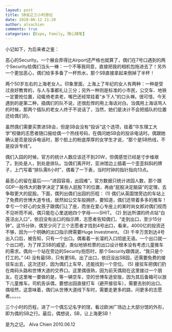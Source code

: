```yaml
---
layout: post
title: SB会之三小时游记
date: 2010-06-12 21:29
author: alvachien
comments: true
categories: [Expo, Family, 随心随笔]
---
```

小记如下，为后来者之鉴：

恶心的Security。一个展会弄得比Airport还严格也就算了，偶们在7号口遇到的两个Security给偶们当头一棒：一个不等我同意，直接把我的相机包拖进去了！另外一个更加恶心，偶们给多多备了一杯热水，那个SB直接拿起来倒掉了半杯！

两个50岁左右的上海老女人。印象里面，上海上了年纪的女人有两种：一种是受过良好教育的，与人与事都礼让三分；另外一种则是标准的小市民，公交车、地铁一定要抢位置，动辄倚老卖老，嘴巴还经常挂着“乡下人”的口头禅。很可惜，今天遇到的是第二种，插偶们的队不说，还很彪悍的用上海话对白。当偶用上海话骂人的时候，那两个插队的老女人终于不说话了，当然，她们是决计不会把插队的位置还给偶们的。

虽然偶们需要买票进SB会，但是SB会没有“投诉”这个选项，挂着“华东理工大学”校徽的志愿者随口报给偶一个热线号码，在偶问她SB会的投诉电话时。偶跟她确认是否是投诉电话时，那个脸上的粉底厚厚的女学生才说，“那个是SB热线，不是投诉专线”。

偶们入园的时候，官方的统计人数应该还不到20W，但偶感觉已经是寸步维艰了。到处是人，到处是排队。当偶们离开时，亚洲馆边上插着一个歪歪斜斜的牌子，上门写着“排队需6小时”，偶看了一下表，当时时钟的指针指向13点。

最恶心的留在最后——“进园容易，出园难”。官方数据只统计进园人数，那个跟GDP一般伟大的数字决定了某些人屁股下的位置，再由“屁股决定脑袋”的定理，去争取更大的屁股。下面，偶列出偶们出园的历程：
(1) 偶们从英国馆旁边的车站上了免费的世博大道专线，居然如公交车般拥挤，要知道，偶们还带着多多的推车！幸亏一个好心的女孩子跟偶们让了座，而坐在爱心专座上的某时尚女郎对偶们视而不见听而不闻，偶只能在心里送她四个字母——SHIT。
(2) 到达所谓的终点站“白莲泾出入口”，依旧没有出口的指示牌，志愿者告知偶们，“走到出口，至少15分钟”。这15分钟，偶至少问了三个志愿者才找到4号出口，看来，4000亿的投资还不够，因为一个明确的出口指示牌需要Huge Investment。
(3) 千辛万苦到达4号出入口后，被告知，只有一个出口。偶看着一长溜的入口彻底无语。一个出口就一个出口吧，为了捍卫SB的威望，类似地铁检票的出口设计根本没有考虑儿童推车的需求。偶向一个站在旁边的Security抱怨时，那个Security跟偶说，“我只是个打工的。”
(4) 没有最SB，只有更SB。出了出口，依旧没出SB园，还需要免费的接驳车出去，这次还好，因为偶们上车早，还能找到一个空位。
(5) 接驳车把偶们扔在南码头路和世博大道的交界口。这里偶很熟，因为前天偶刚在这里接过一个朋友。在这里唯一要做的是，等一辆空车，空的世博车途安版，因为其后备箱可以放下儿童推车。司机告诉偶，要想出园直接打车（避开接驳车），需要去别的出口。偶哑然，这意味着，偶们从世博大道线下车时，需要走更多的路，问更多的志愿者。。。。。

三个小时的历程，进了一个偶忘记名字的馆，看过欧洲广场边上大部分馆的外形，即为偶的SB之行。最后，偶想说，SB，让上海更SB！

是为之记。
Alva Chien
2010.06.12
